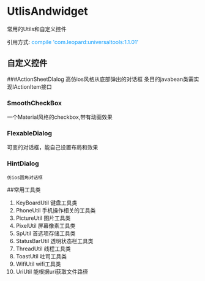 # UtlisAndwidget
常用的Utils和自定义控件

引用方式:
<font color=#0099ff>compile 'com.leopard:universaltools:1.1.01'</font>
## 自定义控件
###ActionSheetDIalog
 高仿ios风格从底部弹出的对话框
 条目的javabean类需实现IActionItem接口
### SmoothCheckBox
 一个Material风格的checkbox,带有动画效果
### FlexableDialog
  可变的对话框，能自己设置布局和效果
 ### HintDialog
    仿ios圆角对话框
##常用工具类
 1. KeyBoardUtil  键盘工具类
 2. PhoneUtil  手机操作相关的工具类
 3. PictureUtil 图片工具类
 4. PixelUtil 屏幕像素工具类
 5. SpUtil 首选项存储工具类
 6. StatusBarUtil 透明状态栏工具类
 7. ThreadUtil 线程工具类
 9. ToastUtil 吐司工具类
 10. WifiUtil wifi工具类
 11. UriUtil  能根据uri获取文件路径

